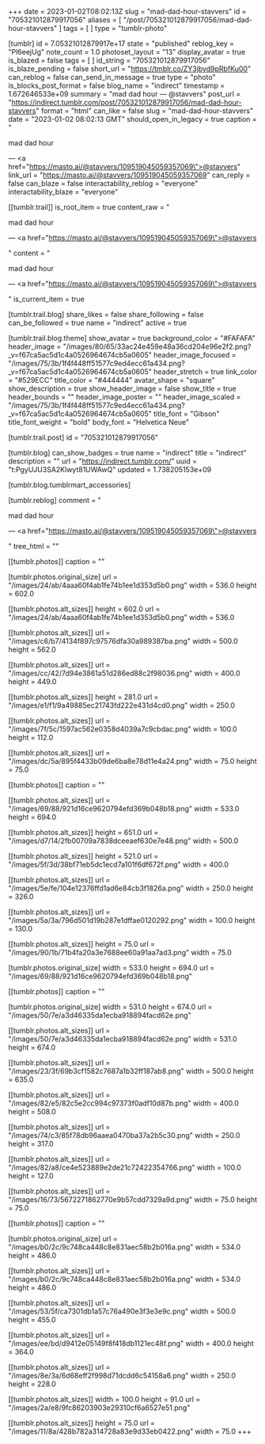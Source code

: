 +++
date = 2023-01-02T08:02:13Z
slug = "mad-dad-hour-stavvers"
id = "705321012879917056"
aliases = [ "/post/705321012879917056/mad-dad-hour-stavvers" ]
tags = [ ]
type = "tumblr-photo"

[tumblr]
id = 7.05321012879917e+17
state = "published"
reblog_key = "Pl6eejUg"
note_count = 1.0
photoset_layout = "13"
display_avatar = true
is_blazed = false
tags = [ ]
id_string = "705321012879917056"
is_blaze_pending = false
short_url = "https://tmblr.co/ZY3jbyd9pRbfKu00"
can_reblog = false
can_send_in_message = true
type = "photo"
is_blocks_post_format = false
blog_name = "indirect"
timestamp = 1.672646533e+09
summary = "mad dad hour — @stavvers"
post_url = "https://indirect.tumblr.com/post/705321012879917056/mad-dad-hour-stavvers"
format = "html"
can_like = false
slug = "mad-dad-hour-stavvers"
date = "2023-01-02 08:02:13 GMT"
should_open_in_legacy = true
caption = "<p>mad dad hour</p> — <a href=\"https://masto.ai/@stavvers/109519045059357069\">@stavvers</a>"
link_url = "https://masto.ai/@stavvers/109519045059357069"
can_reply = false
can_blaze = false
interactability_reblog = "everyone"
interactability_blaze = "everyone"

[[tumblr.trail]]
is_root_item = true
content_raw = "<p><p>mad dad hour</p> — <a href=\"https://masto.ai/@stavvers/109519045059357069\">@stavvers</a></p>"
content = "<p><p>mad dad hour</p> &mdash; <a href=\"https://masto.ai/@stavvers/109519045059357069\">@stavvers</a></p>"
is_current_item = true

[tumblr.trail.blog]
share_likes = false
share_following = false
can_be_followed = true
name = "indirect"
active = true

[tumblr.trail.blog.theme]
show_avatar = true
background_color = "#FAFAFA"
header_image = "/images/80/65/33ac24e459e48a36cd204e96e2f2.png?_v=f67ca5ac5d1c4a0526964674cb5a0605"
header_image_focused = "/images/75/3b/1f4f448ff51577c9ed4ecc61a434.png?_v=f67ca5ac5d1c4a0526964674cb5a0605"
header_stretch = true
link_color = "#529ECC"
title_color = "#444444"
avatar_shape = "square"
show_description = true
show_header_image = false
show_title = true
header_bounds = ""
header_image_poster = ""
header_image_scaled = "/images/75/3b/1f4f448ff51577c9ed4ecc61a434.png?_v=f67ca5ac5d1c4a0526964674cb5a0605"
title_font = "Gibson"
title_font_weight = "bold"
body_font = "Helvetica Neue"

[tumblr.trail.post]
id = "705321012879917056"

[tumblr.blog]
can_show_badges = true
name = "indirect"
title = "indirect"
description = ""
url = "https://indirect.tumblr.com/"
uuid = "t:PgyUJU3SA2Klwyt81UWAwQ"
updated = 1.738205153e+09

[tumblr.blog.tumblrmart_accessories]

[tumblr.reblog]
comment = "<p><p>mad dad hour</p> — <a href=\"https://masto.ai/@stavvers/109519045059357069\">@stavvers</a></p>"
tree_html = ""

[[tumblr.photos]]
caption = ""

[tumblr.photos.original_size]
url = "/images/24/ab/4aaa60f4ab1fe74b1ee1d353d5b0.png"
width = 536.0
height = 602.0

[[tumblr.photos.alt_sizes]]
height = 602.0
url = "/images/24/ab/4aaa60f4ab1fe74b1ee1d353d5b0.png"
width = 536.0

[[tumblr.photos.alt_sizes]]
url = "/images/c6/b7/4134f897c97576dfa30a989387ba.png"
width = 500.0
height = 562.0

[[tumblr.photos.alt_sizes]]
url = "/images/cc/42/7d94e3861a51d286ed88c2f98036.png"
width = 400.0
height = 449.0

[[tumblr.photos.alt_sizes]]
height = 281.0
url = "/images/e1/f1/9a49885ec21743fd222e431d4cd0.png"
width = 250.0

[[tumblr.photos.alt_sizes]]
url = "/images/7f/5c/1597ac562e0358d4039a7c9cbdac.png"
width = 100.0
height = 112.0

[[tumblr.photos.alt_sizes]]
url = "/images/dc/5a/895f4433b09de6ba8e78d11e4a24.png"
width = 75.0
height = 75.0

[[tumblr.photos]]
caption = ""

[[tumblr.photos.alt_sizes]]
url = "/images/69/88/921d16ce9620794efd369b048b18.png"
width = 533.0
height = 694.0

[[tumblr.photos.alt_sizes]]
height = 651.0
url = "/images/d7/14/2fb00709a7838dceeaef630e7e48.png"
width = 500.0

[[tumblr.photos.alt_sizes]]
height = 521.0
url = "/images/5f/3d/38bf71eb5dc1ecd7a101f6df672f.png"
width = 400.0

[[tumblr.photos.alt_sizes]]
url = "/images/5e/fe/104e12376ffd1ad6e84cb3f1826a.png"
width = 250.0
height = 326.0

[[tumblr.photos.alt_sizes]]
url = "/images/5a/3a/796d501d19b287e1dffae0120292.png"
width = 100.0
height = 130.0

[[tumblr.photos.alt_sizes]]
height = 75.0
url = "/images/90/1b/71b4fa20a3e7688ee60a91aa7ad3.png"
width = 75.0

[tumblr.photos.original_size]
width = 533.0
height = 694.0
url = "/images/69/88/921d16ce9620794efd369b048b18.png"

[[tumblr.photos]]
caption = ""

[tumblr.photos.original_size]
width = 531.0
height = 674.0
url = "/images/50/7e/a3d46335da1ecba918894facd62e.png"

[[tumblr.photos.alt_sizes]]
url = "/images/50/7e/a3d46335da1ecba918894facd62e.png"
width = 531.0
height = 674.0

[[tumblr.photos.alt_sizes]]
url = "/images/23/3f/69b3cf1582c7687a1b32ff187ab8.png"
width = 500.0
height = 635.0

[[tumblr.photos.alt_sizes]]
url = "/images/82/e5/82c5e2cc994c97373f0adf10d87b.png"
width = 400.0
height = 508.0

[[tumblr.photos.alt_sizes]]
url = "/images/74/c3/85f78db96aaea0470ba37a2b5c30.png"
width = 250.0
height = 317.0

[[tumblr.photos.alt_sizes]]
url = "/images/82/a8/ce4e523889e2de21c72422354766.png"
width = 100.0
height = 127.0

[[tumblr.photos.alt_sizes]]
url = "/images/16/73/5672271862770e9b57cdd7329a9d.png"
width = 75.0
height = 75.0

[[tumblr.photos]]
caption = ""

[tumblr.photos.original_size]
url = "/images/b0/2c/9c748ca448c8e831aec58b2b016a.png"
width = 534.0
height = 486.0

[[tumblr.photos.alt_sizes]]
url = "/images/b0/2c/9c748ca448c8e831aec58b2b016a.png"
width = 534.0
height = 486.0

[[tumblr.photos.alt_sizes]]
url = "/images/53/5f/ca7301db1a57c76a490e3f3e3e9c.png"
width = 500.0
height = 455.0

[[tumblr.photos.alt_sizes]]
url = "/images/ee/bd/d9412e05149f8f418db1121ec48f.png"
width = 400.0
height = 364.0

[[tumblr.photos.alt_sizes]]
url = "/images/8e/3a/6d68eff2f998d71dcdd6c54158a6.png"
width = 250.0
height = 228.0

[[tumblr.photos.alt_sizes]]
width = 100.0
height = 91.0
url = "/images/2a/e8/9fc86203903e29310cf6a6527e51.png"

[[tumblr.photos.alt_sizes]]
height = 75.0
url = "/images/11/8a/428b782a314728a83e9d33eb0422.png"
width = 75.0
+++
